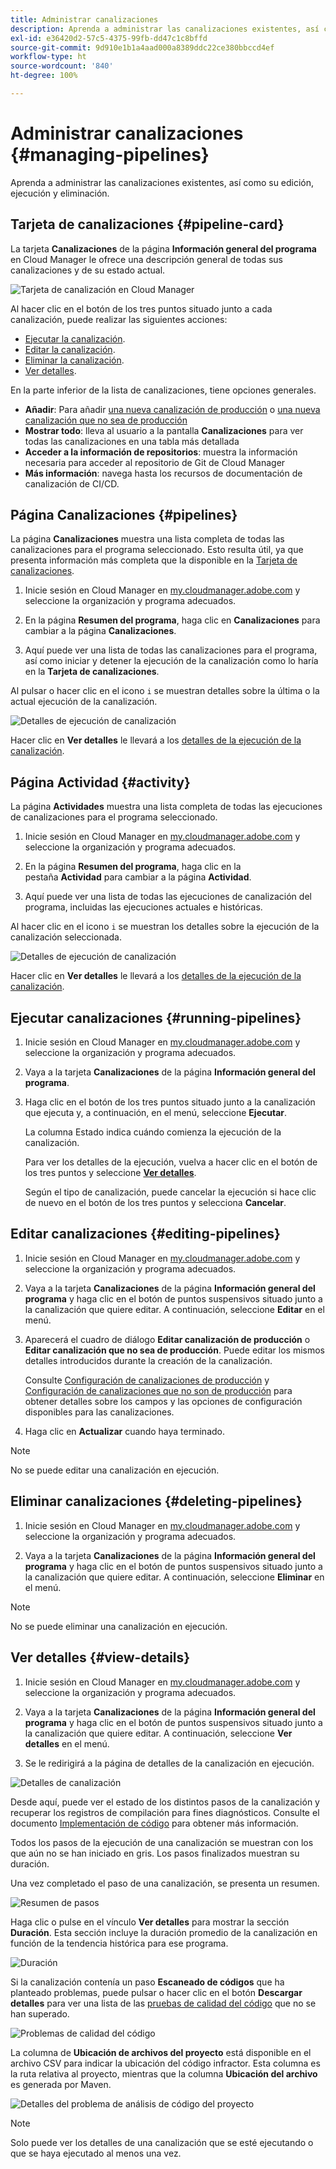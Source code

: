 ```yaml
---
title: Administrar canalizaciones
description: Aprenda a administrar las canalizaciones existentes, así como su edición, ejecución y eliminación.
exl-id: e36420d2-57c5-4375-99fb-dd47c1c8bffd
source-git-commit: 9d910e1b1a4aad000a8389ddc22ce380bbccd4ef
workflow-type: ht
source-wordcount: '840'
ht-degree: 100%

---
```



# Administrar canalizaciones {#managing-pipelines}

Aprenda a administrar las canalizaciones existentes, así como su edición, ejecución y eliminación.

## Tarjeta de canalizaciones {#pipeline-card}

La tarjeta **Canalizaciones** de la página **Información general del programa** en Cloud Manager le ofrece una descripción general de todas sus canalizaciones y de su estado actual.

![Tarjeta de canalización en Cloud Manager](/help/assets/configure-pipelines/pipelines-card.png)

Al hacer clic en el botón de los tres puntos situado junto a cada canalización, puede realizar las siguientes acciones:

* [Ejecutar la canalización](#running-pipelines). 
* [Editar la canalización](#editing-pipelines).
* [Eliminar la canalización](#deleting-pipelines).
* [Ver detalles](#view-details).

En la parte inferior de la lista de canalizaciones, tiene opciones generales.

* **Añadir**: Para añadir [una nueva canalización de producción](/help/using/production-pipelines.md) o [una nueva canalización que no sea de producción](/help/using/non-production-pipelines.md)
* **Mostrar todo**: lleva al usuario a la pantalla **Canalizaciones** para ver todas las canalizaciones en una tabla más detallada
* **Acceder a la información de repositorios**: muestra la información necesaria para acceder al repositorio de Git de Cloud Manager
* **Más información**: navega hasta los recursos de documentación de canalización de CI/CD.

## Página Canalizaciones {#pipelines}

La página **Canalizaciones** muestra una lista completa de todas las canalizaciones para el programa seleccionado. Esto resulta útil, ya que presenta información más completa que la disponible en la [Tarjeta de canalizaciones](#pipeline-card).

1. Inicie sesión en Cloud Manager en [my.cloudmanager.adobe.com](https://my.cloudmanager.adobe.com/) y seleccione la organización y programa adecuados.

1. En la página **Resumen del programa**, haga clic en **Canalizaciones** para cambiar a la página **Canalizaciones**.

1. Aquí puede ver una lista de todas las canalizaciones para el programa, así como iniciar y detener la ejecución de la canalización como lo haría en la **Tarjeta de canalizaciones**.

Al pulsar o hacer clic en el icono `i` se muestran detalles sobre la última o la actual ejecución de la canalización.

![Detalles de ejecución de canalización](/help/assets/configure-pipelines/pipeline-status.png)

Hacer clic en **Ver detalles** le llevará a los [detalles de la ejecución de la canalización](#view-details).

## Página Actividad {#activity}

La página **Actividades** muestra una lista completa de todas las ejecuciones de canalizaciones para el programa seleccionado.

1. Inicie sesión en Cloud Manager en [my.cloudmanager.adobe.com](https://my.cloudmanager.adobe.com/) y seleccione la organización y programa adecuados.

1. En la página **Resumen del programa**, haga clic en la pestaña **Actividad** para cambiar a la página **Actividad**.

1. Aquí puede ver una lista de todas las ejecuciones de canalización del programa, incluidas las ejecuciones actuales e históricas.

Al hacer clic en el icono `i` se muestran los detalles sobre la ejecución de la canalización seleccionada.

![Detalles de ejecución de canalización](/help/assets/configure-pipelines/pipeline-activity.png)

Hacer clic en **Ver detalles** le llevará a los [detalles de la ejecución de la canalización](#view-details).

## Ejecutar canalizaciones {#running-pipelines}

1. Inicie sesión en Cloud Manager en [my.cloudmanager.adobe.com](https://my.cloudmanager.adobe.com/) y seleccione la organización y programa adecuados.
1. Vaya a la tarjeta **Canalizaciones** de la página **Información general del programa**.
1. Haga clic en el botón de los tres puntos situado junto a la canalización que ejecuta y, a continuación, en el menú, seleccione **Ejecutar**.

   La columna Estado indica cuándo comienza la ejecución de la canalización.

   Para ver los detalles de la ejecución, vuelva a hacer clic en el botón de los tres puntos y seleccione **[Ver detalles](#view-details)**.

   Según el tipo de canalización, puede cancelar la ejecución si hace clic de nuevo en el botón de los tres puntos y selecciona **Cancelar**.

## Editar canalizaciones {#editing-pipelines}

1. Inicie sesión en Cloud Manager en [my.cloudmanager.adobe.com](https://my.cloudmanager.adobe.com/) y seleccione la organización y programa adecuados.

1. Vaya a la tarjeta **Canalizaciones** de la página **Información general del programa** y haga clic en el botón de puntos suspensivos situado junto a la canalización que quiere editar. A continuación, seleccione **Editar** en el menú.

1. Aparecerá el cuadro de diálogo **Editar canalización de producción** o **Editar canalización que no sea de producción**. Puede editar los mismos detalles introducidos durante la creación de la canalización.

   Consulte [Configuración de canalizaciones de producción](/help/using/production-pipelines.md) y [Configuración de canalizaciones que no son de producción](/help/using/non-production-pipelines.md) para obtener detalles sobre los campos y las opciones de configuración disponibles para las canalizaciones.

1. Haga clic en **Actualizar** cuando haya terminado.

>[!NOTE]
>
>No se puede editar una canalización en ejecución.

## Eliminar canalizaciones {#deleting-pipelines}

1. Inicie sesión en Cloud Manager en [my.cloudmanager.adobe.com](https://my.cloudmanager.adobe.com/) y seleccione la organización y programa adecuados.

1. Vaya a la tarjeta **Canalizaciones** de la página **Información general del programa** y haga clic en el botón de puntos suspensivos situado junto a la canalización que quiere editar. A continuación, seleccione **Eliminar** en el menú.

>[!NOTE]
>
>No se puede eliminar una canalización en ejecución.

## Ver detalles {#view-details}

1. Inicie sesión en Cloud Manager en [my.cloudmanager.adobe.com](https://my.cloudmanager.adobe.com/) y seleccione la organización y programa adecuados.

1. Vaya a la tarjeta **Canalizaciones** de la página **Información general del programa** y haga clic en el botón de puntos suspensivos situado junto a la canalización que quiere editar. A continuación, seleccione **Ver detalles** en el menú.

1. Se le redirigirá a la página de detalles de la canalización en ejecución.

![Detalles de canalización](/help/assets/configure-pipelines/pipeline-running-details.png)

Desde aquí, puede ver el estado de los distintos pasos de la canalización y recuperar los registros de compilación para fines diagnósticos. Consulte el documento [Implementación de código](/help/using/code-deployment.md) para obtener más información.

Todos los pasos de la ejecución de una canalización se muestran con los que aún no se han iniciado en gris. Los pasos finalizados muestran su duración.

Una vez completado el paso de una canalización, se presenta un resumen.

![Resumen de pasos](/help/assets/configure-pipelines/pipeline-step.png)

Haga clic o pulse en el vínculo **Ver detalles** para mostrar la sección **Duración**. Esta sección incluye la duración promedio de la canalización en función de la tendencia histórica para ese programa.

![Duración](/help/assets/configure-pipelines/duration.png)

Si la canalización contenía un paso **Escaneado de códigos** que ha planteado problemas, puede pulsar o hacer clic en el botón **Descargar detalles** para ver una lista de las [pruebas de calidad del código](/help/using/code-quality-testing.md) que no se han superado.

![Problemas de calidad del código](assets/managing-pipelines-code-quality-issues.png)

La columna de **Ubicación de archivos del proyecto** está disponible en el archivo CSV para indicar la ubicación del código infractor. Esta columna es la ruta relativa al proyecto, mientras que la columna **Ubicación del archivo** es generada por Maven.

![Detalles del problema de análisis de código del proyecto](assets/managing-pipelines-code-quality-details.png)


>[!NOTE]
>
>Solo puede ver los detalles de una canalización que se esté ejecutando o que se haya ejecutado al menos una vez.
